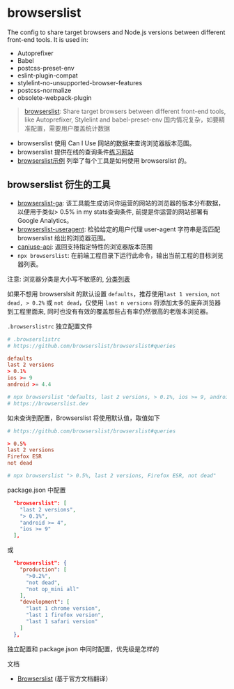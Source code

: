 # browserslist

The config to share target browsers and Node.js versions between different front-end tools. It is used in:

  - Autoprefixer
  - Babel
  - postcss-preset-env
  - eslint-plugin-compat
  - stylelint-no-unsupported-browser-features
  - postcss-normalize
  - obsolete-webpack-plugin

> [browserslist](https://github.com/browserslist/browserslist): Share target browsers between different front-end tools, like Autoprefixer, Stylelint and babel-preset-env
> 国内情况复杂，如要精准配置，需要用户覆盖统计数据

  - browserslist 使用 Can I Use 网站的数据来查询浏览器版本范围。
  - browserslist 提供在线的查询条件[练习网站](https://browserslist.dev)
  - [browserslist示例](https://github.com/browserslist/browserslist-example) 列举了每个工具是如何使用 browserslist 的。

## browserslist 衍生的工具

  - [browserslist-ga](https://github.com/browserslist/browserslist-ga): 该工具能生成访问你运营的网站的浏览器的版本分布数据，以便用于类似> 0.5% in my stats查询条件, 前提是你运营的网站部署有 Google Analytics。
  - [browserslist-useragent](https://github.com/browserslist/browserslist-useragent): 检验给定的用户代理 user-agent 字符串是否匹配 browserslist 给出的浏览器范围。
  - [caniuse-api](https://www.npmjs.com/package/caniuse-api): 返回支持指定特性的浏览器版本范围
  - `npx browserslist`: 在前端工程目录下运行此命令，输出当前工程的目标浏览器列表。

注意: 浏览器分类是大小写不敏感的, [分类列表](https://github.com/browserslist/browserslist#browsers)

如果不想用 browserslsit 的默认设置 `defaults`，推荐使用`last 1 version`, `not dead, > 0.2%` 或 `not dead`，仅使用 `last n versions` 将添加太多的废弃浏览器到工程里面来, 同时也没有有效的覆盖那些占有率仍然很高的老版本浏览器。

`.browserslistrc` 独立配置文件

```conf
# .browserslistrc
# https://github.com/browserslist/browserslist#queries

defaults
last 2 versions
> 0.1%
ios >= 9
android >= 4.4

# npx browserslist "defaults, last 2 versions, > 0.1%, ios >= 9, android >= 4.4"
# https://browserslist.dev
```

如未查询到配置，Browserslist 将使用默认值，取值如下

```conf
# https://github.com/browserslist/browserslist#queries

> 0.5%
last 2 versions
Firefox ESR
not dead

# npx browserslist "> 0.5%, last 2 versions, Firefox ESR, not dead"
```

package.json 中配置

```json
  "browserslist": [
    "last 2 versions",
    "> 0.1%",
    "android >= 4",
    "ios >= 9"
  ],
```

或

```json
  "browserslist": {
    "production": [
      ">0.2%",
      "not dead",
      "not op_mini all"
    ],
    "development": [
      "last 1 chrome version",
      "last 1 firefox version",
      "last 1 safari version"
    ]
  },
```

独立配置和 package.json 中同时配置，优先级是怎样的

文档

  - [Browserslist](https://juejin.cn/post/6844903669524086797) (基于官方文档翻译）
